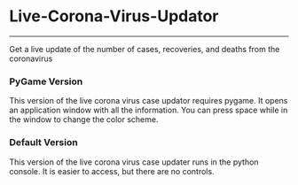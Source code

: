 # Live-Corona-Virus-Updator
---------------------------
Get a live update of the number of cases, recoveries, and deaths from the coronavirus

### PyGame Version
This version of the live corona virus case updator requires pygame. It opens an application window with all the information. You can press space while in the window to change the color scheme.

### Default Version
This version of the live corona virus case updater runs in the python console. It is easier to access, but there are no controls.
